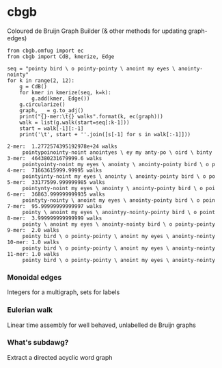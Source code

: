 # cbgb
Coloured de Bruijn Graph Builder (& other methods for updating graph-edges)

```python3
from cbgb.omfug import ec
from cbgb import CdB, kmerize, Edge

seq = "pointy bird \ o pointy-pointy \ anoint my eyes \ anointy-nointy"
for k in range(2, 12):
    g = CdB()
    for kmer in kmerize(seq, k=k):
        g.add(kmer, Edge())
    g.circularize()
    graph, _ = g.to_adj()
    print("{}-mer:\t{} walks".format(k, ec(graph)))
    walk = list(g.walk(start=seq[:k-1]))
    start = walk[-1][:-1]
    print('\t', start + ''.join([s[-1] for s in walk[:-1]]))

```

```
2-mer:	1.2772574395192978e+24 walks
	 pointypoinointy-noint anointyes \ ey my anty-po \ oird \ binty 
3-mer:	464380231679999.6 walks
	 pointyointy-noint my eyes \ anointy \ anointy-pointy bird \ o p
4-mer:	71663615999.99995 walks
	 pointyinty-noint my eyes \ anointy \ anointy-pointy bird \ o po
5-mer:	33177599.999999985 walks
	 pointynty-noint my eyes \ anointy \ anointy-pointy bird \ o poi
6-mer:	36863.999999999935 walks
	 pointyty-nointy \ anoint my eyes \ anointy-pointy bird \ o poin
7-mer:	95.99999999999997 walks
	 pointy \ anoint my eyes \ anointyy-nointy-pointy bird \ o point
8-mer:	3.999999999999999 walks
	 pointy \ anoint my eyes \ anointy-nointy bird \ o pointy-pointy
9-mer:	2.0 walks
	 pointy bird \ o pointy-pointy \ anoint my eyes \ anointy-nointy
10-mer:	1.0 walks
	 pointy bird \ o pointy-pointy \ anoint my eyes \ anointy-nointy
11-mer:	1.0 walks
	 pointy bird \ o pointy-pointy \ anoint my eyes \ anointy-nointy
```

### Monoidal edges
Integers for a multigraph, sets for labels

### Eulerian walk
Linear time assembly for well behaved, unlabelled de Bruijn graphs

### What's subdawg?
Extract a directed acyclic word graph
